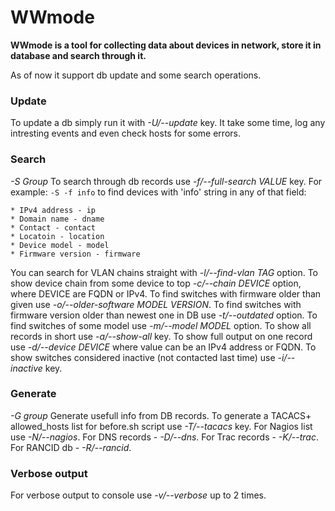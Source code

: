 WWmode
======

**WWmode is a tool for collecting data about devices in network, store it in
database and search through it.**

As of now it support db update and some search operations.

### Update

To update a db simply run it with *-U/--update* key. It take some time, log any
intresting events and even check hosts for some errors.

### Search

*-S Group*
To search through db records use *-f/--full-search VALUE* key. 
For example: `-S -f info` to find devices with 'info' string in any of that
field:
    
    * IPv4 address - ip
    * Domain name - dname 
    * Contact - contact
    * Locatoin - location
    * Device model - model
    * Firmware version - firmware

You can search for VLAN chains straight with *-l/--find-vlan TAG* option.
To show device chain from some device to top *-c/--chain DEVICE* option,
where DEVICE are FQDN or IPv4.
To find switches with firmware older than given use 
*-o/--older-software MODEL VERSION*.
To find switches with firmware version older than newest one in DB use
*-t/--outdated* option.
To find switches of some model use *-m/--model MODEL* option.
To show all records in short use *-a/--show-all* key. To show full output on one
record use *-d/--device DEVICE* where value can be an IPv4 address or FQDN. To show
switches considered inactive (not contacted last time) use *-i/--inactive* key.


### Generate

*-G group*
Generate usefull info from DB records. 
To generate a TACACS+ allowed\_hosts list for before.sh script use *-T/--tacacs* key.
For Nagios list use *-N/--nagios*.
For DNS records - *-D/--dns*.
For Trac records - *-K/--trac*.
For RANCID db - *-R/--rancid*.

### Verbose output
For verbose output to console use *-v/--verbose* up to 2 times.
